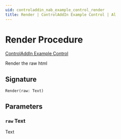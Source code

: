 ```yaml
---
uid: controladdin_nab_example_control_render
title: Render | ControlAddIn Example Control | Al
---
```

# <a name="render_text"></a>Render Procedure

[ControlAddIn Example Control](index.md)

Render the raw html

## <a name="signature"></a>Signature

```al
Render(raw: Text)
```

## <a name="parameters"></a>Parameters

### <a name="raw"></a>`raw`  Text

Text
